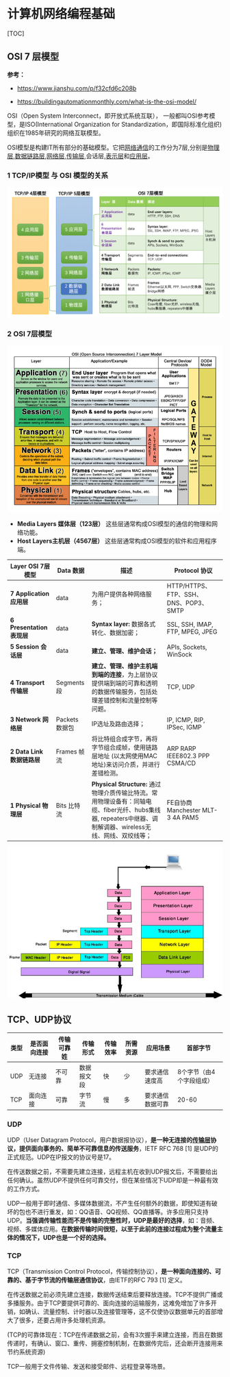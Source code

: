 # 计算机网络编程基础

[TOC]

## OSI 7 层模型

**参考：**

- https://www.jianshu.com/p/f32cfd6c208b

- https://buildingautomationmonthly.com/what-is-the-osi-model/

OSI（Open System Interconnect，即开放式系统互联）， 一般都叫OSI参考模型，是ISO(International Organization for Standardization，即国际标准化组织)组织在1985年研究的网络互联模型。

OSI模型是构建IT所有部分的基础模型。它把[网络通信](https://baike.baidu.com/item/网络通信)的工作分为7层,分别是[物理层](https://baike.baidu.com/item/物理层),[数据链路层](https://baike.baidu.com/item/数据链路层),[网络层](https://baike.baidu.com/item/网络层),[传输层](https://baike.baidu.com/item/传输层),会话层,[表示层](https://baike.baidu.com/item/表示层)和[应用层](https://baike.baidu.com/item/应用层)。



### 1 TCP/IP模型 与 OSI 模型的关系

![image-20200313102405741](../images/tcpip_osi.png)



### 2 OSI 7层模型

![See the source image](../images/OSI-7Model.png)

- **Media Layers 媒体层（123层）** 这些层通常构成OSI模型的通信的物理和网络功能。
- **Host Layers主机层（4567层）** 这些层通常构成OSI模型的软件和应用程序端。

| Layer OSI 7层模型                       | Data 数据       | 描述                                                         | Protocol 协议                         |
| --------------------------------------- | --------------- | ------------------------------------------------------------ | ------------------------------------- |
| **7** **Application**  **应用层**       | data            | 为用户提供各种网络服务；                                     | HTTP/HTTPS、FTP、SSH、DNS、POP3、SMTP |
| **6** **Presentation**  **表现层**      | data            | **Syntax layer:**  数据各式转化、数据加密；                  | SSL, SSH, IMAP,  FTP, MPEG, JPEG      |
| **5** **Session**  **会话层**           | data            | **建立、管理、维护会话；**                                   | APIs, Sockets, WinSock                |
| **4** **Transport**  **传输层**         | Segments  段    | **建立、管理、维护主机端到端的连接**，为上层协议提供端到端的可靠和透明的数据传输服务，包括处理差错控制和流量控制等问题。 | TCP, UDP                              |
| **3** **Network**  **网络层**           | Packets  数据包 | IP选址及路由选择；                                           | IP, ICMP, RIP, IPSec, IGMP            |
| **2** **Data** **Link**  **数据链路层** | Frames  帧流    | 将比特组合成字节，再将字节组合成帧，使用链路层地址 (以太网使用MAC地址)来访问介质，并进行差错检测。 | ARP RARP IEEE802.3 PPP CSMA/CD        |
| **1** **Physical**  **物理层**          | Bits  比特流    | **Physical Structure:**  通过物理介质传输比特流。常用物理设备有：同轴电缆、fiber光纤、hubs集线器, repeaters中继器、调制解调器、wireless无线、网线、双绞线等； | FE自协商 Manchester   MLT-3 4A PAM5   |



![img](../images/OSI-model-data.png)





## TCP、UDP协议

| 类型 | 是否面向连接 | 传输可靠姓 | 传输形式   | 传输效率 | 所需资源 | 应用场景         | 首部字节                 |
| ---- | ------------ | ---------- | ---------- | -------- | -------- | ---------------- | ------------------------ |
| UDP  | 无连接       | 不可靠     | 数据报文段 | 快       | 少       | 要求通信速度高   | 8个字节（由4个字段组成） |
| TCP  | 面向连接     | 可靠       | 字节流     | 慢       | 多       | 要求通信数据可靠 | 20-60                    |



### UDP

UDP（User Datagram Protocol，用户数据报协议），**是一种无连接的[传输层](https://baike.baidu.com/item/传输层)协议，提供面向事务的、简单不可靠信息的传送服务**，IETF RFC 768 [1] 是UDP的正式规范。UDP在IP报文的协议号是17。

在传送数据之前，不需要先建立连接，远程主机在收到UDP报文后，不需要给出任何确认。虽然UDP不提供任何可靠交付，但在某些情况下UDP却是一种最有效的工作方式。

UDP一般用于即时通信、多媒体数据流，不产生任何额外的数据，即使知道有破坏的包也不进行重发，如：QQ语音、QQ视频、QQ直播等。许多应用只支持UDP。**当强调传输性能而不是传输的完整性时，UDP是最好的选择**，如：音频、视频、多媒体应用。**在数据传输时间很短，以至于此前的连接过程成为整个流量主体的情况下，UDP也是一个好的选择。**



### TCP

TCP（Transmission Control Protocol，传输控制协议），**是一种面向连接的、可靠的、基于字节流的传输层通信协议**，由IETF的RFC 793 [1] 定义。

在传送数据之前必须先建立连接，数据传送结束后要释放连接。TCP不提供广播或多播服务。由于TCP要提供可靠的、面向连接的运输服务，这难免增加了许多开销，如确认、流量控制、计时器以及连接管理等，这不仅使协议数据单元的首部增大了很多，还要占用许多处理机资源。

(TCP的可靠体现在：TCP在传递数据之前，会有3次握手来建立连接，而且在数据传递时，有确认、窗口、重传、拥塞控制机制，在数据传完后，还会断开连接用来节约系统资源)

TCP一般用于文件传输、发送和接受邮件、远程登录等场景。








